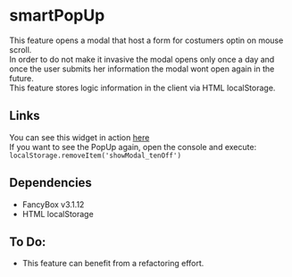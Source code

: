 # smartPopUp
This feature opens a modal that host a form for costumers optin on mouse scroll.  
In order to do not make it invasive the modal opens only once a day and once the user
submits her information the modal wont open again in the future.  
This feature stores logic information in the client via HTML localStorage.


## Links
You can see this widget in action [here](https://masonbottle.com)  
If you want to see the PopUp again, open the console and execute:  
`localStorage.removeItem('showModal_tenOff')`


## Dependencies
* FancyBox v3.1.12
* HTML localStorage

## To Do:
* This feature can benefit from a refactoring effort.
